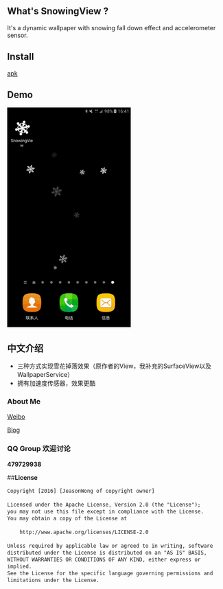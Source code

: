 ## What's SnowingView ?
It's a dynamic wallpaper with snowing fall down effect and accelerometer sensor. 

## Install
[apk](./apk/app-debug.apk)

## Demo
![SnowingView](./design/snowingwallpaper.gif)

## 中文介绍
- 三种方式实现雪花掉落效果（原作者的View，我补充的SurfaceView以及WallpaperService）
- 拥有加速度传感器，效果更酷


### About Me

[Weibo](http://weibo.com/WongYuwei)

[Blog](http://www.wangyuwei.me)

### QQ Group 欢迎讨论

**479729938**

##**License**

```license
Copyright [2016] [JeasonWong of copyright owner]

Licensed under the Apache License, Version 2.0 (the "License");
you may not use this file except in compliance with the License.
You may obtain a copy of the License at

    http://www.apache.org/licenses/LICENSE-2.0

Unless required by applicable law or agreed to in writing, software
distributed under the License is distributed on an "AS IS" BASIS,
WITHOUT WARRANTIES OR CONDITIONS OF ANY KIND, either express or implied.
See the License for the specific language governing permissions and
limitations under the License.
```
